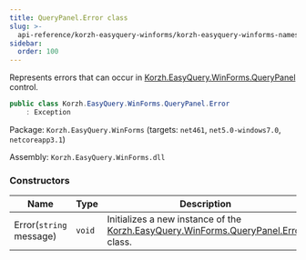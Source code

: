 ```yaml
---
title: QueryPanel.Error class
slug: >-
  api-reference/korzh-easyquery-winforms/korzh-easyquery-winforms-namespace/querypanel-error-class
sidebar:
  order: 100
---
```


Represents errors that can occur in [Korzh.EasyQuery.WinForms.QueryPanel](///easyquery/docs/api-reference/korzh-easyquery-winforms/korzh-easyquery-winforms-namespace/querypanel-class) control.
```csharp
public class Korzh.EasyQuery.WinForms.QueryPanel.Error
    : Exception

```
Package: `Korzh.EasyQuery.WinForms` (targets: `net461`, `net5.0-windows7.0`, `netcoreapp3.1`)

Assembly: `Korzh.EasyQuery.WinForms.dll`

### Constructors

| Name | Type | Description | 
| --- | --- | --- | 
| Error(`string` message) | `void` | Initializes a new instance of the [Korzh.EasyQuery.WinForms.QueryPanel.Error](///easyquery/docs/api-reference/korzh-easyquery-winforms/korzh-easyquery-winforms-namespace/querypanel-class) class. |

